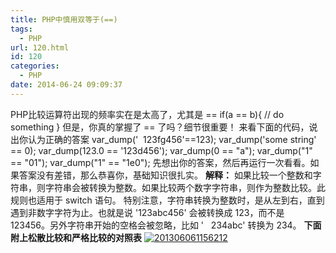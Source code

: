 ```yaml
---
title: PHP中慎用双等于(==)
tags:
  - PHP
url: 120.html
id: 120
categories:
  - PHP
date: 2014-06-24 09:09:37
---
```


PHP比较运算符出现的频率实在是太高了，尤其是 == if(a == b){ // do something } 但是，你真的掌握了 == 了吗？细节很重要！ 来看下面的代码，说出你认为正确的答案 var\_dump('  123fg456'==123); var\_dump('some string' == 0); var\_dump(123.0 == '123d456'); var\_dump(0 == "a"); var\_dump("1" == "01"); var\_dump("1" == "1e0"); 先想出你的答案，然后再运行一次看看。如果答案没有差错，那么恭喜你，基础知识很扎实。 **解释：** 如果比较一个整数和字符串，则字符串会被转换为整数。如果比较两个数字字符串，则作为整数比较。此规则也适用于 switch 语句。 特别注意，字符串转换为整数时，是从左到右，直到遇到非数字字符为止。也就是说 '123abc456' 会被转换成 123，而不是 123456。另外字符串开始的空格会被忽略，比如 '   234abc' 转换为 234。 **下面附上松散比较和严格比较的对照表** [![201306061156212](http://storage.veitor.net/uploads/2014/06/201306061156212.png)](http://storage.veitor.net/uploads/2014/06/201306061156212.png)